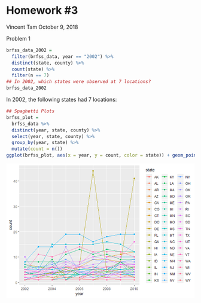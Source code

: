 Homework \#3
================
Vincent Tam
October 9, 2018

Problem 1

``` r
brfss_data_2002 =
  filter(brfss_data, year == "2002") %>%
  distinct(state, county) %>%
  count(state) %>%
  filter(n == 7)
## In 2002, which states were observed at 7 locations?
brfss_data_2002
```

In 2002, the following states had 7 locations:

``` r
## Spaghetti Plots
brfss_plot = 
  brfss_data %>%
  distinct(year, state, county) %>%
  select(year, state, county) %>%
  group_by(year, state) %>%
  mutate(count = n())
ggplot(brfss_plot, aes(x = year, y = count, color = state)) + geom_point() + geom_line()
```

![](p8105_hw3_files/figure-markdown_github/Spaghetti%20Plotting-1.png)
